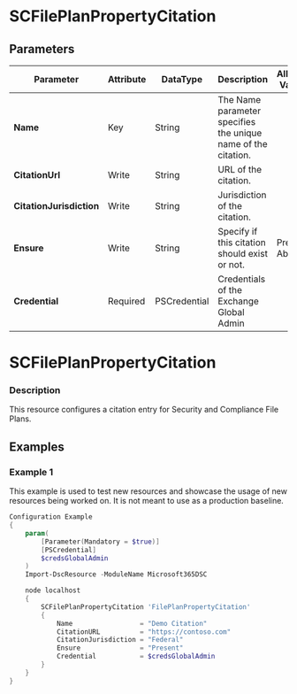 ﻿# SCFilePlanPropertyCitation

## Parameters

| Parameter | Attribute | DataType | Description | Allowed Values |
| --- | --- | --- | --- | --- |
| **Name** | Key | String | The Name parameter specifies the unique name of the citation. ||
| **CitationUrl** | Write | String | URL of the citation. ||
| **CitationJurisdiction** | Write | String | Jurisdiction of the citation. ||
| **Ensure** | Write | String | Specify if this citation should exist or not. |Present, Absent|
| **Credential** | Required | PSCredential | Credentials of the Exchange Global Admin ||

# SCFilePlanPropertyCitation

### Description

This resource configures a citation entry for Security and
Compliance File Plans.

## Examples

### Example 1

This example is used to test new resources and showcase the usage of new resources being worked on.
It is not meant to use as a production baseline.

```powershell
Configuration Example
{
    param(
        [Parameter(Mandatory = $true)]
        [PSCredential]
        $credsGlobalAdmin
    )
    Import-DscResource -ModuleName Microsoft365DSC

    node localhost
    {
        SCFilePlanPropertyCitation 'FilePlanPropertyCitation'
        {
            Name                 = "Demo Citation"
            CitationURL          = "https://contoso.com"
            CitationJurisdiction = "Federal"
            Ensure               = "Present"
            Credential           = $credsGlobalAdmin
        }
    }
}
```

